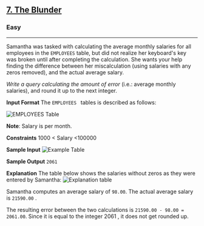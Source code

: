 <!-- Question Link -->

## [7. The Blunder](https://www.hackerrank.com/challenges/the-blunder/)

<!-- Difficulty -->

### Easy

---

<!-- Description -->

Samantha was tasked with calculating the average monthly salaries for all employees in the `EMPLOYEES` table, but did not realize her keyboard's key was broken until after completing the calculation. She wants your help finding the difference between her miscalculation (using salaries with any zeros removed), and the actual average salary.

_Write a query calculating the amount of error_ (i.e.: average monthly salaries), and round it up to the next integer.

<!-- Input Section -->

**Input Format**
The `EMPLOYEES ` tables is described as follows:

![EMPLOYEES Table](https://s3.amazonaws.com/hr-challenge-images/12893/1443817108-adc2235c81-1.png)

**Note**: Salary is per month.

**Constraints**
1000 < Salary <100000

**Sample Input**
![Example Table](https://s3.amazonaws.com/hr-challenge-images/12893/1443817161-299cc6eb7f-2.png)

<!-- Output Section -->

**Sample Output**
`2061`

**Explanation**
The table below shows the salaries without zeros as they were entered by Samantha:
![Explanation table](https://s3.amazonaws.com/hr-challenge-images/12893/1443817229-eb00d44a3b-3.png)

Samantha computes an average salary of `98.00`. The actual average salary is `21590.00` .

The resulting error between the two calculations is `21590.00 - 98.00 = 2061.00`. Since it is equal to the integer 2061 , it does not get rounded up.
